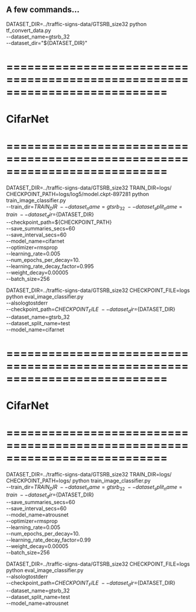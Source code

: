 ## A few commands...

DATASET_DIR=../traffic-signs-data/GTSRB_size32
python tf_convert_data.py \
    --dataset_name=gtsrb_32 \
    --dataset_dir="${DATASET_DIR}"

# ===========================================================================
# CifarNet
# ===========================================================================
DATASET_DIR=../traffic-signs-data/GTSRB_size32
TRAIN_DIR=logs/
CHECKPOINT_PATH=logs/log5/model.ckpt-897281
python train_image_classifier.py \
    --train_dir=${TRAIN_DIR} \
    --dataset_name=gtsrb_32 \
    --dataset_split_name=train \
    --dataset_dir=${DATASET_DIR} \
    --checkpoint_path=${CHECKPOINT_PATH} \
    --save_summaries_secs=60 \
    --save_interval_secs=60 \
    --model_name=cifarnet \
    --optimizer=rmsprop \
    --learning_rate=0.005 \
    --num_epochs_per_decay=10. \
    --learning_rate_decay_factor=0.995 \
    --weight_decay=0.00005 \
    --batch_size=256

DATASET_DIR=../traffic-signs-data/GTSRB_size32
CHECKPOINT_FILE=logs
python eval_image_classifier.py \
    --alsologtostderr \
    --checkpoint_path=${CHECKPOINT_FILE} \
    --dataset_dir=${DATASET_DIR} \
    --dataset_name=gtsrb_32 \
    --dataset_split_name=test \
    --model_name=cifarnet


# ===========================================================================
# CifarNet
# ===========================================================================
DATASET_DIR=../traffic-signs-data/GTSRB_size32
TRAIN_DIR=logs/
CHECKPOINT_PATH=logs/
python train_image_classifier.py \
    --train_dir=${TRAIN_DIR} \
    --dataset_name=gtsrb_32 \
    --dataset_split_name=train \
    --dataset_dir=${DATASET_DIR} \
    --save_summaries_secs=60 \
    --save_interval_secs=60 \
    --model_name=atrousnet \
    --optimizer=rmsprop \
    --learning_rate=0.005 \
    --num_epochs_per_decay=10. \
    --learning_rate_decay_factor=0.99 \
    --weight_decay=0.00005 \
    --batch_size=256

DATASET_DIR=../traffic-signs-data/GTSRB_size32
CHECKPOINT_FILE=logs
python eval_image_classifier.py \
    --alsologtostderr \
    --checkpoint_path=${CHECKPOINT_FILE} \
    --dataset_dir=${DATASET_DIR} \
    --dataset_name=gtsrb_32 \
    --dataset_split_name=test \
    --model_name=atrousnet
